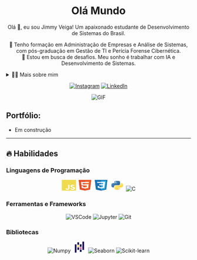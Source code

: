 <!-- Título -->
<h1 align="center">Olá Mundo</h1>

<!-- Apresentação -->
<p align="center">
  Olá 👋, eu sou Jimmy Veiga! Um apaixonado estudante de Desenvolvimento de Sistemas do Brasil.
</p>

<p align="center">
  🌱 Tenho formação em Administração de Empresas e Análise de Sistemas, com pós-graduação em Gestão de TI e Perícia Forense Cibernética.
  <br>
  🔭 Estou em busca de desafios. Meu sonho é trabalhar com IA e Desenvolvimento de Sistemas.
</p>

<details>
  <summary>👨‍💻 Mais sobre mim</summary>
  <p>
    💬 Tenho 46 anos e atualmente moro no Brasil. Tenho experiência com JavaScript, PHP, SQL e agora estou aprendendo Python, Análise de Dados, Visualização de Dados e Machine Learning. Também aprendi análise forense computacional, o que me ajudou a desenvolver habilidades importantes como criatividade, comunicação, marketing, capacidade analítica e gestão computacional.
    <br>
    ⚡ Gosto de ler, seja um bom livro, mangá ou quadrinhos, além de assistir filmes e jogar! Acredito que nossos interesses pessoais contribuem para uma percepção mais refinada das coisas e resolução de problemas. \o/
  </p>
</details>

<!-- Links -->
<p align="center">
  <a href="https://www.instagram.com/veigajimmy/"><img src="https://img.shields.io/badge/Instagram-E4405F?style=for-the-badge&logo=instagram&logoColor=white" alt="Instagram"></a>
  <a href="https://www.linkedin.com/in/jimmy-richard-de-sena-veiga-430b16228/"><img src="https://img.shields.io/badge/LinkedIn-0077B5?style=for-the-badge&logo=linkedin&logoColor=white" alt="LinkedIn"></a>
</p>

<!-- GIF -->
<p align="center">
  <img src="https://i.gifer.com/75lD.gif" height="150" alt="GIF">
</p>

<!-- Portfolio -->
## Portfólio:
- Em construção

---

## 🔥 Habilidades
<!-- Habilidades: Linguagens de Programação -->
<h3>Linguagens de Programação</h3>
<p align="center">
  <img src="https://raw.githubusercontent.com/devicons/devicon/master/icons/javascript/javascript-plain.svg" alt="JavaScript" height="30" width="40">
  <img src="https://raw.githubusercontent.com/devicons/devicon/master/icons/html5/html5-original.svg" alt="HTML" height="30" width="40">
  <img src="https://raw.githubusercontent.com/devicons/devicon/master/icons/css3/css3-original.svg" alt="CSS" height="30" width="40">
  <img src="https://raw.githubusercontent.com/devicons/devicon/master/icons/python/python-original.svg" alt="Python" height="30" width="40">
  <img src="https://cdn.jsdelivr.net/gh/devicons/devicon/icons/c/c-original.svg" alt="C" height="30" width="40">
</p>

<!-- Habilidades: Ferramentas e Frameworks -->
<h3>Ferramentas e Frameworks</h3>
<p align="center">
  <img src="https://cdn.jsdelivr.net/gh/devicons/devicon/icons/vscode/vscode-original.svg" alt="VSCode" height="30" width="40">
  <img src="https://cdn.jsdelivr.net/gh/devicons/devicon/icons/jupyter/jupyter-original.svg" alt="Jupyter" height="30" width="40">
  <img src="https://cdn.jsdelivr.net/gh/devicons/devicon/icons/git/git-original.svg" alt="Git" height="30" width="40">
</p>

<!-- Habilidades: Bibliotecas -->
<h3>Bibliotecas</h3>
<p align="center">
  <img src="https://cdn.jsdelivr.net/gh/devicons/devicon/icons/numpy/numpy-original.svg" alt="Numpy" height="30" width="40">
  <img src="https://raw.githubusercontent.com/devicons/devicon/2ae2a900d2f041da66e950e4d48052658d850630/icons/pandas/pandas-original.svg" alt="Pandas" height="30" width="40">
  <img src="https://seaborn.pydata.org/_images/logo-mark-lightbg.svg" alt="Seaborn" height="40" width="40">
  <img src="https://upload.wikimedia.org/wikipedia/commons/0/05/Scikit_learn_logo_small.svg" alt="Scikit-learn" height="40" width="40">
</p>
